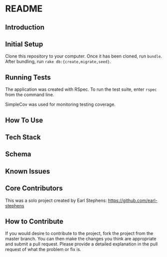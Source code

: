 # README

## Introduction

## Initial Setup

Clone this repository to your computer.  Once it has been cloned, run `bundle`.  After bundling, run `rake db:{create,migrate,seed}`.

## Running Tests

The application was created with RSpec.  To run the test suite, enter `rspec` from the command line.  

SimpleCov was used for monitoring testing coverage.

## How To Use

## Tech Stack

## Schema

## Known Issues

## Core Contributors

This was a solo project created by Earl Stephens: https://github.com/earl-stephens

## How to Contribute

If you would desire to contribute to the project, fork the project from the master branch.  You can then make the changes you think are appropriate and submit a pull request.  Please provide a detailed explanation in the pull request of what the problem or fix is.
